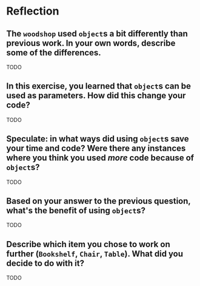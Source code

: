 # Reflection

## The `woodshop` used `object`s a bit differently than previous work. In your own words, describe some of the differences.

TODO

## In this exercise, you learned that `object`s can be used as parameters. How did this change your code?

TODO

## Speculate: in what ways did using `object`s save your time and code? Were there any instances where you think you used _more_ code because of `object`s?

TODO

## Based on your answer to the previous question, what's the benefit of using `object`s?

TODO

## Describe which item you chose to work on further (`Bookshelf`, `Chair`, `Table`). What did you decide to do with it?

TODO